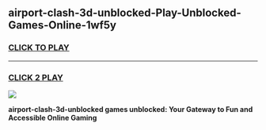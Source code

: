 
## airport-clash-3d-unblocked-Play-Unblocked-Games-Online-1wf5y
<h3>
<a href="https://premium76.site?title=airport-clash-3d-unblocked&ref=25A">CLICK TO PLAY</a></h3>
<hr>

<h3>
<a href="https://premium76.site?title=airport-clash-3d-unblocked&ref=25A">CLICK 2 PLAY</a>
  
</h3>

<a href="https://premium76.site?title=airport-clash-3d-unblocked&ref=25A"><img src="https://clearcache.store/games.png"></a>


**airport-clash-3d-unblocked games unblocked: Your Gateway to Fun and Accessible Online Gaming**
